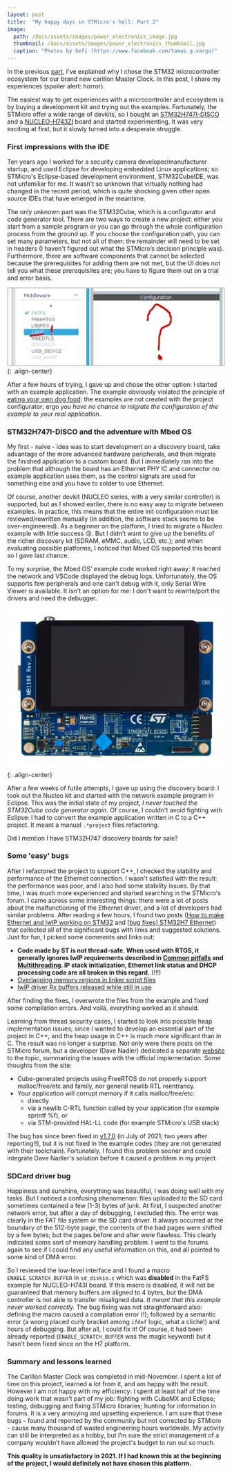 ```yaml
---
layout: post
title:  "My happy days in STMicro's hell: Part 2"
image:
  path: /docs/assets/images/power_electronics_image.jpg
  thumbnail: /docs/assets/images/power_electronics_thumbnail.jpg
  caption: "Photos by Gefi (https://www.facebook.com/tamas.g.varga)"
---
```


In the previous [part](/2021/11/20/my-happy-days-in-stmicros-hell.html), I've explained why I chose the STM32 microcontroller ecosystem for our brand new carillon Master Clock. In this post, I share my experiences (spoiler alert: horror).

The easiest way to get experiences with a microcontroller and ecosystem is by buying a development kit and trying out the examples. Fortunately, the STMicro offer a wide range of devkits, so I bought an [STM32H747I-DISCO](https://www.st.com/en/evaluation-tools/stm32h747i-disco.html) and a [NUCLEO-H743ZI](https://www.st.com/en/evaluation-tools/nucleo-h743zi.html) board and started experimenting. It was very exciting at first, but it slowly turned into a desperate struggle. 

### First impressions with the IDE
Ten years ago I worked for a security camera developer/manufacturer startup, and used Eclipse for developing embedded Linux applications; so STMicro's Eclipse-based development environment, STM32CubeIDE, was not unfamiliar for me. It wasn't so unknown that virtually nothing had changed in the recent period, which is quite shocking given other open source IDEs that have emerged in the meantime. 

The only unknown part was the STM32Cube, which is a configurator and code generator tool. There are two ways to create a new project: either you start from a sample program or you can go through the whole configuration process from the ground up. If you choose the configuration path, you can set many parameters, but not all of them: the remainder will need to be set in headers (I haven't figured out what the STMicro’s decision principle was). Furthermore, there are software components that cannot be selected because the prerequisites for adding them are not met, but the UI does not tell you what these prerequisites are; you have to figure them out on a trial and error basis. 

![lwIP: Where is the config?](/docs/assets/images/eclipse_lwip_noconfig_brd.png){: .align-center}

After a few hours of trying, I gave up and chose the other option: I started with an example application. The example obviously violated the principle of [eating your own dog food](https://en.wikipedia.org/wiki/Eating_your_own_dog_food): the examples are not created with the project configurator; ergo _you have no chance to migrate the configuration of the example to your real application_.

### STM32H747I-DISCO and the adventure with Mbed OS

My first - naive - idea was to start development on a discovery board, take advantage of the more advanced hardware peripherals, and then migrate the finished application to a custom board. But I immediately ran into the problem that although the board has an Ethernet PHY IC and connector no example application uses them, as the control signals are used for something else and you have to solder to use Ethernet. 

Of course, another devkit (NUCLEO series, with a very similar controller) is supported, but as I showed earlier, there is no easy way to migrate between examples. In practice, this means that the entire init configuration must be reviewed/rewritten manually (in addition, the software stack seems to be over-engineered). As a beginner on the platform, I tried to migrate a Nucleo example with little success 😢. But I didn’t want to give up the benefits of the richer discovery kit (SDRAM, eMMC, audio, LCD, etc.); and when evaluating possible platforms, I noticed that Mbed OS supported this board so I gave last chance. 

To my surprise, the Mbed OS' example code worked right away: it reached the network and VSCode displayed the debug logs. Unfortunately, the OS supports few peripherals and one can't debug with it, only Serial Wire Viewer is available. It isn't an option for me: I don't want to rewrite/port the drivers and need the debugger.

![STM32H747I-DISCO](/docs/assets/images/STM32H747I-DISCO.jpg){: .align-center}

After a few weeks of futile attempts, I gave up using the discovery board: I took out the Nucleo kit and started with the network example program in Eclipse. This was the initial state of my project, _I never touched the STM32Cube code generator again_. Of course, I couldn't avoid fighting with Eclipse: I had to convert the example application written in C to a C++ project. It meant a manual `.*project` files refactoring.

Did I mention I have STM32H747 discovery boards for sale?

### Some 'easy' bugs
After I refactored the project to support C++, I checked the stability and performance of the Ethernet connection. I wasn't satisfied with the result: the performance was poor, and I also had some stability issues. By that time, I was much more experienced and started searching in the STMicro's forum. I came across some interesting things: there were a lot of posts about the malfunctioning of the Ethernet driver, and a lot of developers had similar problems. After reading a few hours, I found two posts ([How to make Ethernet and lwIP working on STM32](https://community.st.com/s/question/0D50X0000BOtfhnSQB/how-to-make-ethernet-and-lwip-working-on-stm32) and [[bug fixes] STM32H7 Ethernet](https://community.st.com/s/question/0D50X0000C6eNNSSQ2/bug-fixes-stm32h7-ethernet)) that collected all of the significant bugs with links and suggested solutions. Just for fun, I picked some comments and links out:

- **Code made by ST is not thread-safe. When used with RTOS, it generally ignores lwIP requirements described in [Common pitfalls](https://www.nongnu.org/lwip/2_1_x/pitfalls.html) and [Multithreading](https://www.nongnu.org/lwip/2_1_x/multithreading.html). IP stack initialization, Ethernet link status and DHCP processing code are all broken in this regard.** (!!!)
- [Overlapping memory regions in linker script files](https://community.st.com/s/question/0D53W00000VjTwcSAF/linker-file-bugs-in-lwip-http-server-examples-for-gcc)
- [lwIP driver Rx buffers released while still in use](https://community.st.com/s/question/0D50X00009q5WkDSAU/i-may-have-found-an-error-in-the-stm32h7-ethernet-driver-when-receiving-multiple-frames)

After finding the fixes, I overwrote the files from the example and fixed some compilation errors. And voilà, everything worked as it should. 

Learning from thread security cases, I started to look into possible heap implementation issues; since I wanted to develop an essential part of the project in C++, and the heap usage in C++ is much more significant than in C. The result was no longer a surprise. Not only were there posts on the STMicro forum, but a developer (Dave Nadler) dedicated a separate [website](https://nadler.com/embedded/newlibAndFreeRTOS.html) to the topic, summarizing the issues with the official implementation. Some thoughts from the site:
- Cube-generated projects using FreeRTOS do not properly support malloc/free/etc and family, nor general newlib RTL reentrancy. 
- Your application will corrupt memory if it calls malloc/free/etc:
  - directly
  - via a newlib C-RTL function called by your application (for example sprintf %f), or
  - via STM-provided HAL-LL code (for example STMicro's USB stack)

The bug has since been fixed in [v1.7.0](https://community.st.com/s/question/0D53W00000zH4CZSA0/stm32cubeide-170-released) (in July of 2021; two years after reporting!!), but it is not fixed in the example codes (they are not generated with their toolchain). Fortunately, I found this problem sooner and could integrate Dave Nadler's solution before it caused a problem in my project.

### SDCard driver bug
Happiness and sunshine, everything was beautiful, I was doing well with my tasks. But I noticed a confusing phenomenon: files uploaded to the SD card sometimes contained a few (1-3) bytes of junk. At first, I suspected another network error, but after a day of debugging, I excluded this. The error was clearly in the FAT file system or the SD card driver. It always occurred at the boundary of the 512-byte page, the contents of the bad pages were shifted by a few bytes; but the pages before and after were flawless. This clearly indicated some sort of memory handling problem. I went to the forums again to see if I could find any useful information on this, and all pointed to some kind of DMA error.

So I reviewed the low-level interface and I found a macro `ENABLE_SCRATCH_BUFFER` in `sd_diskio.c` which was **disabled** in the FatFS example for NUCLEO-H743I board. If this macro is disabled, it will not be guaranteed that memory buffers are aligned to 4 bytes, but the DMA controller is not able to transfer misaligned data. _It meant that this example never worked correctly._
The bug fixing was not straightforward also: defining the macro caused a compilation error (!); followed by a semantic error (a wrong placed curly bracket among `ifdef` logic, what a cliché!) and hours of debugging. But after all, I could fix it! Of course, it had been already reported (`ENABLE_SCRATCH_BUFFER` was the magic keyword) but it hasn't been fixed since on the H7 platform. 

### Summary and lessons learned

The Carillon Master Clock was completed in mid-November. I spent a lot of time on this project, learned a lot from it, and am happy with the result. However I am not happy with my efficiency: I spent at least half of the time doing work that wasn’t part of my job: fighting with CubeMX and Eclipse; testing, debugging and fixing STMicro libraries; hunting for information in forums. It is a very annoying and upsetting experience. I am sure that these bugs - found and reported by the community but not corrected by STMicro - cause many thousand of wasted engineering hours worldwide. My activity can still be interpreted as a hobby, but I’m sure the strict management of a company wouldn’t have allowed the project's budget to run out so much. 

**This quality is unsatisfactory in 2021. If I had known this at the beginning of the project, I would definitely not have chosen this platform.**